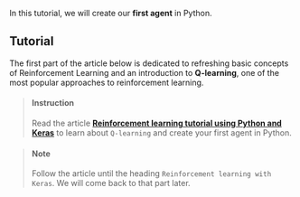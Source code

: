 


In this tutorial, we will create our **first agent** in Python.


## Tutorial

The first part of the article below is dedicated to refreshing basic concepts of Reinforcement Learning and an introduction to **Q-learning**, one of the most popular approaches to reinforcement learning.

> #### Instruction
> Read the article [**Reinforcement learning tutorial using Python and Keras**](https://adventuresinmachinelearning.com/reinforcement-learning-tutorial-python-keras/) to learn about `Q-learning` and create your first agent in Python.


<!-- -->

> #### Note
> Follow the article until the heading `Reinforcement learning with Keras`. We will come back to that part later.

